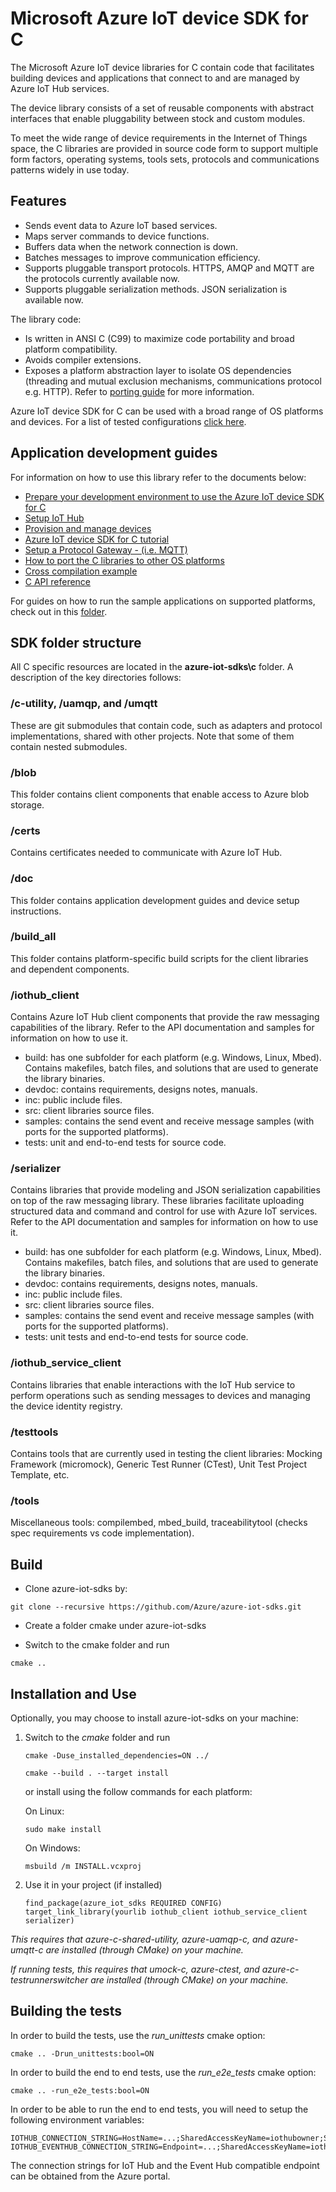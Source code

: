 # Microsoft Azure IoT device SDK for C

The Microsoft Azure IoT device libraries for C contain code that facilitates building devices and applications that connect to and are managed by Azure IoT Hub services.

The device library consists of a set of reusable components with abstract interfaces that enable pluggability between stock and custom modules.

To meet the wide range of device requirements in the Internet of Things space, the C libraries are provided in source code form to support multiple form factors, operating systems, tools sets, protocols and communications patterns widely in use today.


## Features

 * Sends event data to Azure IoT based services.
 * Maps server commands to device functions.
 * Buffers data when the network connection is down.
 * Batches messages to improve communication efficiency.
 * Supports pluggable transport protocols. HTTPS, AMQP and MQTT are the protocols currently available now.
 * Supports pluggable serialization methods. JSON serialization is available now.


The library code:

* Is written in ANSI C (C99) to maximize code portability and broad platform compatibility.
* Avoids compiler extensions.
* Exposes a platform abstraction layer to isolate OS dependencies (threading and mutual exclusion mechanisms, communications protocol e.g. HTTP). Refer to [porting guide](doc/porting_guide.md) for more information.

Azure IoT device SDK for C can be used with a broad range of OS platforms and devices. For a list of tested configurations [click here](https://catalog.azureiotsuite.com/).

## Application development guides
For information on how to use this library refer to the documents below:

- [Prepare your development environment to use the Azure IoT device SDK for C](doc/devbox_setup.md)
- [Setup IoT Hub](../doc/setup_iothub.md)
- [Provision and manage devices](../doc/manage_iot_hub.md)
- [Azure IoT device SDK for C  tutorial](https://azure.microsoft.com/documentation/articles/iot-hub-device-sdk-c-intro/)
- [Setup a Protocol Gateway - (i.e. MQTT)](https://github.com/Azure/azure-iot-protocol-gateway/blob/master/README.md)
- [How to port the C libraries to other OS platforms](doc/porting_guide.md)
- [Cross compilation example](doc/SDK_cross_compile_example.md)
- [C API reference](http://azure.github.io/azure-iot-sdks/c/api_reference/index.html)

For guides on how to run the sample applications on supported platforms, check out in this [folder](../doc/get_started/).

## SDK folder structure

All C specific resources are located in the **azure-iot-sdks\c** folder. A description of the key directories follows:

### /c-utility, /uamqp, and /umqtt

These are git submodules that contain code, such as adapters and protocol implementations, shared with other projects. Note that some of them contain nested submodules.

### /blob

This folder contains client components that enable access to Azure blob storage.

### /certs

Contains certificates needed to communicate with Azure IoT Hub.

### /doc

This folder contains application development guides and device setup instructions.

### /build_all

This folder contains platform-specific build scripts for the client libraries and dependent components.

### /iothub_client

Contains Azure IoT Hub client components that provide the raw messaging capabilities of the library. Refer to the API documentation and samples for information on how to use it.

   * build: has one subfolder for each platform (e.g. Windows, Linux, Mbed). Contains makefiles, batch files, and solutions that are used to generate the library binaries.
   * devdoc: contains requirements, designs notes, manuals.
   * inc: public include files.
   * src: client libraries source files.
   * samples: contains the send event and receive message samples (with ports for the supported platforms).
   * tests: unit and end-to-end tests for source code.

### /serializer

Contains libraries that provide modeling and JSON serialization capabilities on top of the raw messaging library. These libraries facilitate uploading structured data and command and control for use with Azure IoT services. Refer to the API documentation and samples for information on how to use it.

   * build: has one subfolder for each platform (e.g. Windows, Linux, Mbed). Contains makefiles, batch files, and solutions that are used to generate the library binaries.
   * devdoc: contains requirements, designs notes, manuals.
   * inc: public include files.
   * src: client libraries source files.
   * samples: contains the send event and receive message samples (with ports for the supported platforms).
   * tests: unit tests and end-to-end tests for source code.

### /iothub_service_client

Contains libraries that enable interactions with the IoT Hub service to perform operations such as sending messages to devices and managing the device identity registry.

### /testtools

Contains tools that are currently used in testing the client libraries: Mocking Framework (micromock), Generic Test Runner (CTest), Unit Test Project Template, etc.

### /tools

Miscellaneous tools: compilembed, mbed_build, traceabilitytool (checks spec requirements vs code implementation).

## Build

- Clone azure-iot-sdks by:

```
git clone --recursive https://github.com/Azure/azure-iot-sdks.git
```

- Create a folder cmake under azure-iot-sdks

- Switch to the cmake folder and run

```
cmake ..
```

## Installation and Use

Optionally, you may choose to install azure-iot-sdks on your machine:

1. Switch to the *cmake* folder and run
    ```
    cmake -Duse_installed_dependencies=ON ../
    ```
    ```
    cmake --build . --target install
    ```
    
    or install using the follow commands for each platform:

    On Linux:
    ```
    sudo make install
    ```

    On Windows:
    ```
    msbuild /m INSTALL.vcxproj
    ```

2. Use it in your project (if installed)
    ```
    find_package(azure_iot_sdks REQUIRED CONFIG)
    target_link_library(yourlib iothub_client iothub_service_client serializer)
    ```

_This requires that azure-c-shared-utility, azure-uamqp-c, and azure-umqtt-c are installed (through CMake) on your machine._

_If running tests, this requires that umock-c, azure-ctest, and azure-c-testrunnerswitcher are installed (through CMake) on your machine._

## Building the tests

In order to build the tests, use the *run_unittests* cmake option:

```
cmake .. -Drun_unittests:bool=ON
```

In order to build the end to end tests, use the *run_e2e_tests* cmake option:

```
cmake .. -run_e2e_tests:bool=ON
```

In order to be able to run the end to end tests, you will need to setup the following environment variables:

```
IOTHUB_CONNECTION_STRING=HostName=...;SharedAccessKeyName=iothubowner;SharedAccessKey=...
IOTHUB_EVENTHUB_CONNECTION_STRING=Endpoint=...;SharedAccessKeyName=iothubowner;SharedAccessKey=...
```

The connection strings for IoT Hub and the Event Hub compatible endpoint can be obtained from the Azure portal. 